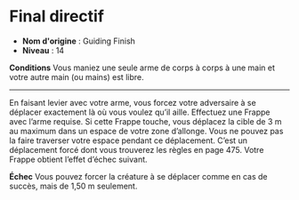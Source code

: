 # Final directif

 * **Nom d'origine** : Guiding Finish
 * **Niveau** : 14


<p><strong>Conditions</strong>  Vous maniez une seule arme de corps à corps à une main et votre autre main (ou mains) est libre.</p>
<hr>
<p>En faisant levier avec votre arme, vous forcez votre adversaire à se déplacer exactement là où vous voulez qu’il aille. Effectuez une Frappe avec l’arme requise. Si cette Frappe touche, vous déplacez la cible de 3 m au maximum dans un espace de votre zone d’allonge. Vous ne pouvez pas la faire traverser votre espace pendant ce déplacement. C’est un déplacement forcé dont vous trouverez les règles en page 475. Votre Frappe obtient l’effet d’échec suivant.</p>
<p><strong>Échec</strong>  Vous pouvez forcer la créature à se déplacer comme en cas de succès, mais de 1,50 m seulement.</p>